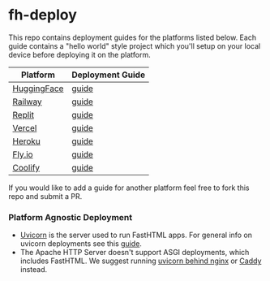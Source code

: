 # fh-deploy

This repo contains deployment guides for the platforms listed below. Each guide contains a "hello world" style project which you'll setup on your local device before deploying it on the platform.


| Platform                               | Deployment Guide                                                        |
| -------------------------------------- | ----------------------------------------------------------------------- |
| [HuggingFace](https://huggingface.co/) | [guide](https://github.com/AnswerDotAI/fh-deploy/tree/main/huggingface) |
| [Railway](https://railway.app/)        | [guide](https://github.com/AnswerDotAI/fh-deploy/tree/main/railway)     |
| [Replit](https://replit.com/)          | [guide](https://github.com/AnswerDotAI/fh-deploy/tree/main/replit)      |
| [Vercel](https://vercel.com/)          | [guide](https://github.com/AnswerDotAI/fh-deploy/tree/main/vercel)      |
| [Heroku](https://heroku.com/)          | [guide](https://github.com/AnswerDotAI/fh-deploy/tree/main/heroku)      |
| [Fly.io](https://fly.io/)              | [guide](https://github.com/AnswerDotAI/fh-deploy/tree/main/fly)         |
| [Coolify](https://coolify.io/)         | [guide](https://github.com/AnswerDotAI/fh-deploy/tree/main/coolify)     |

If you would like to add a guide for another platform feel free to fork this repo and submit a PR.

### Platform Agnostic Deployment

- [Uvicorn](https://www.uvicorn.org/) is the server used to run FastHTML apps. For general info on uvicorn deployments see this [guide](https://www.uvicorn.org/deployment/).
- The Apache HTTP Server doesn't support ASGI deployments, which includes FastHTML. We suggest running [uvicorn behind nginx](https://www.uvicorn.org/deployment/#running-behind-nginx) or [Caddy](https://caddyserver.com/) instead.

